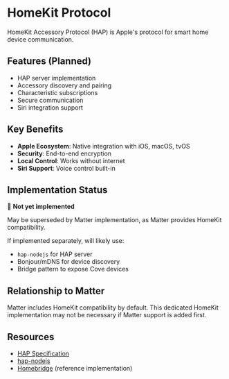 # HomeKit Protocol

HomeKit Accessory Protocol (HAP) is Apple's protocol for smart home device communication.

## Features (Planned)

- HAP server implementation
- Accessory discovery and pairing
- Characteristic subscriptions
- Secure communication
- Siri integration support

## Key Benefits

- **Apple Ecosystem**: Native integration with iOS, macOS, tvOS
- **Security**: End-to-end encryption
- **Local Control**: Works without internet
- **Siri Support**: Voice control built-in

## Implementation Status

🚧 **Not yet implemented**

May be superseded by Matter implementation, as Matter provides HomeKit compatibility.

If implemented separately, will likely use:
- `hap-nodejs` for HAP server
- Bonjour/mDNS for device discovery
- Bridge pattern to expose Cove devices

## Relationship to Matter

Matter includes HomeKit compatibility by default. This dedicated HomeKit implementation may not be necessary if Matter support is added first.

## Resources

- [HAP Specification](https://developer.apple.com/homekit/)
- [hap-nodejs](https://github.com/homebridge/HAP-NodeJS)
- [Homebridge](https://homebridge.io/) (reference implementation)

